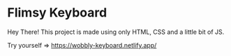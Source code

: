 # Flimsy Keyboard
Hey There! This project is made using only HTML, CSS and a little bit of JS.

Try yourself => https://wobbly-keyboard.netlify.app/

